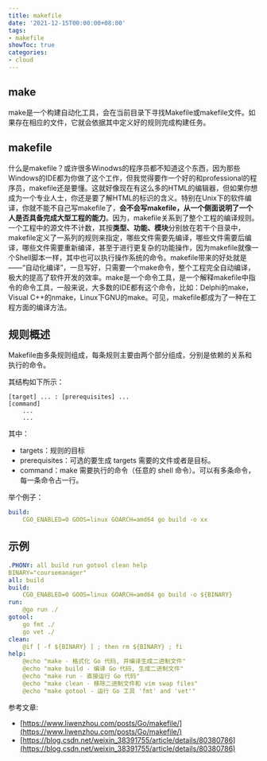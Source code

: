 ```yaml
---
title: makefile
date: '2021-12-15T00:00:00+08:00'
tags:
- makefile
showToc: true
categories:
- cloud
---
```




## make

make是一个构建自动化工具，会在当前目录下寻找Makefile或makefile文件。如果存在相应的文件，它就会依据其中定义好的规则完成构建任务。

## makefile

什么是makefile？或许很多Winodws的程序员都不知道这个东西，因为那些Windows的IDE都为你做了这个工作，但我觉得要作一个好的和professional的程序员，makefile还是要懂。这就好像现在有这么多的HTML的编辑器，但如果你想成为一个专业人士，你还是要了解HTML的标识的含义。特别在Unix下的软件编译，你就不能不自己写makefile了，**会不会写makefile，从一个侧面说明了一个人是否具备完成大型工程的能力**。因为，makefile关系到了整个工程的编译规则。一个工程中的源文件不计数，其按****类型、功能、模块****分别放在若干个目录中，makefile定义了一系列的规则来指定，哪些文件需要先编译，哪些文件需要后编译，哪些文件需要重新编译，甚至于进行更复杂的功能操作，因为makefile就像一个Shell脚本一样，其中也可以执行操作系统的命令。makefile带来的好处就是——“自动化编译”，一旦写好，只需要一个make命令，整个工程完全自动编译，极大的提高了软件开发的效率。make是一个命令工具，是一个解释makefile中指令的命令工具，一般来说，大多数的IDE都有这个命令，比如：Delphi的make，Visual C++的nmake，Linux下GNU的make。可见，makefile都成为了一种在工程方面的编译方法。

## 规则概述

Makefile由多条规则组成，每条规则主要由两个部分组成，分别是依赖的关系和执行的命令。

其结构如下所示：

```
[target] ... : [prerequisites] ...
[command]
    ...
    ...
```

其中：

*   targets：规则的目标
*   prerequisites：可选的要生成 targets 需要的文件或者是目标。
*   command：make 需要执行的命令（任意的 shell 命令）。可以有多条命令，每一条命令占一行。

举个例子：

```yaml
build:
	CGO_ENABLED=0 GOOS=linux GOARCH=amd64 go build -o xx
```

## 示例

```yaml
.PHONY: all build run gotool clean help
BINARY="coursemanager"
all: build
build:
	CGO_ENABLED=0 GOOS=linux GOARCH=amd64 go build -o ${BINARY}
run:
	@go run ./
gotool:
	go fmt ./
	go vet ./
clean:
	@if [ -f ${BINARY} ] ; then rm ${BINARY} ; fi
help:
	@echo "make - 格式化 Go 代码, 并编译生成二进制文件"
	@echo "make build - 编译 Go 代码, 生成二进制文件"
	@echo "make run - 直接运行 Go 代码"
	@echo "make clean - 移除二进制文件和 vim swap files"
	@echo "make gotool - 运行 Go 工具 'fmt' and 'vet'"
```

参考文章:

*   [https://www.liwenzhou.com/posts/Go/makefile/](https://www.liwenzhou.com/posts/Go/makefile/)
*   [https://blog.csdn.net/weixin_38391755/article/details/80380786](https://blog.csdn.net/weixin_38391755/article/details/80380786)